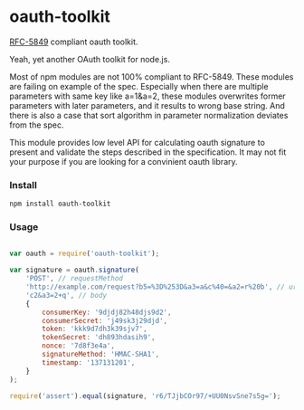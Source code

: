 oauth-toolkit
==================

[RFC-5849](http://tools.ietf.org/html/rfc5849) compliant oauth toolkit.

Yeah, yet another OAuth toolkit for node.js.

Most of npm modules are not 100% compliant to RFC-5849. These modules
are failing on example of the spec. Especially when there are multiple
parameters with same key like a=1&a=2, these modules overwrites former
parameters with later parameters, and it results to wrong base string.
And there is also a case that sort algorithm in parameter normalization
deviates from the spec.

This module provides low level API for calculating oauth signature to
present and validate the steps described in the specification. It may
not fit your purpose if you are looking for a convinient oauth library.

### Install

```sh
npm install oauth-toolkit
```

### Usage

```js

var oauth = require('oauth-toolkit');

var signature = oauth.signature(
    'POST', // requestMethod
    'http://example.com/request?b5=%3D%253D&a3=a&c%40=&a2=r%20b', // url
    'c2&a3=2+q', // body
    {
        consumerKey: '9djdj82h48djs9d2',
        consumerSecret: 'j49sk3j29djd',
        token: 'kkk9d7dh3k39sjv7',
        tokenSecret: 'dh893hdasih9',
        nonce: '7d8f3e4a',
        signatureMethod: 'HMAC-SHA1',
        timestamp: '137131201',
    }
);

require('assert').equal(signature, 'r6/TJjbCOr97/+UU0NsvSne7s5g=');

```

